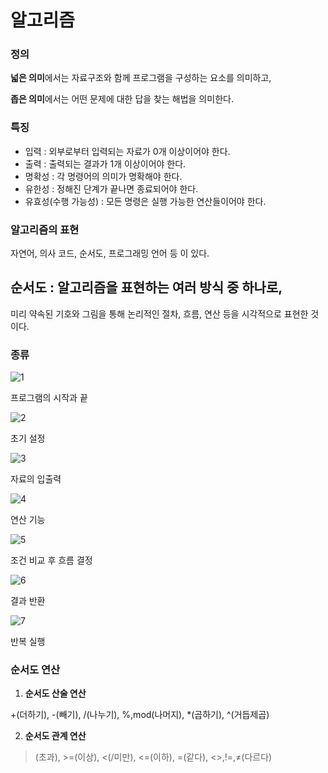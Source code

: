 # 알고리즘

### 정의

**넓은 의미**에서는 자료구조와 함께 프로그램을 구성하는 요소를 의미하고,

**좁은 의미**에서는 어떤 문제에 대한 답을 찾는 해법을 의미한다.

### 특징

- 입력 : 외부로부터 입력되는 자료가 0개 이상이어야 한다.
- 출력 : 출력되는 결과가 1개 이상이어야 한다.
- 명확성 : 각 명령어의 의미가 명확해야 한다.
- 유한성 :  정해진 단계가 끝나면 종료되어야 한다.
- 유효성(수행 가능성) : 모든 명령은 실행 가능한 연산들이어야 한다.

### 알고리즘의 표현

자연어, 의사 코드, 순서도, 프로그래밍 언어 등 이 있다.

## 순서도 : 알고리즘을 표현하는 여러 방식 중 하나로,

미리 약속된 기호와 그림을 통해 논리적인 절차, 흐름, 연산 등을 시각적으로 표현한 것이다.

### 종류

![1](https://github.com/jeongyeon0000/TIL/assets/153992648/29b42367-bac1-4e0a-a331-64ac1975a076)

프로그램의 시작과 끝

![2](https://github.com/jeongyeon0000/TIL/assets/153992648/de86c15e-e116-4264-93b8-666e10b4a8ca)

초기 설정

![3](https://github.com/jeongyeon0000/TIL/assets/153992648/5a50aa63-7697-4b30-aa2b-875eaf742429)

자료의 입출력

![4](https://github.com/jeongyeon0000/TIL/assets/153992648/8ce831d4-7339-4025-97d8-483868b611f0)

연산 기능

![5](https://github.com/jeongyeon0000/TIL/assets/153992648/c13af14e-e701-4d4a-ae27-75b921d6ccc0)

조건 비교 후 흐름 결정

![6](https://github.com/jeongyeon0000/TIL/assets/153992648/e0870f24-9b4c-46b9-a5f5-8038a33fb9c3)

결과 반환

![7](https://github.com/jeongyeon0000/TIL/assets/153992648/2bff3c4b-02a6-4b1d-b9ff-79c99bed515f)

반복 실행
### 순서도 연산
1. **순서도 산술 연산** 

+(더하기),  -(빼기),  /(나누기),  %,mod(나머지),  *(곱하기),  ^(거듭제곱)

2. **순서도 관계 연산**

>(초과),  >=(이상),  <(/미만),  <=(이하),  =(같다),  <>,!=,≠(다르다)


